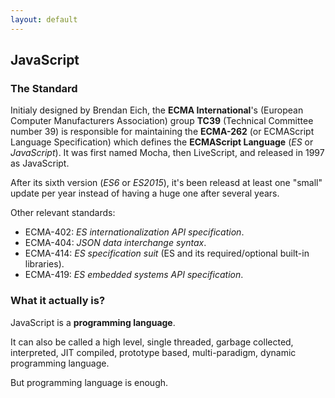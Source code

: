 ```yaml
---
layout: default
---
```

## JavaScript

### The Standard

Initialy designed by Brendan Eich, the **ECMA International**'s (European Computer Manufacturers Association) group **TC39** (Technical Committee number 39) is responsible for maintaining the **ECMA-262** (or ECMAScript Language Specification) which defines the **ECMAScript Language** (*ES* or *JavaScript*). It was first named Mocha, then LiveScript, and released in 1997 as JavaScript.

After its sixth version (*ES6* or *ES2015*), it's been releasd at least one "small" update per year instead of having a huge one after several years.

Other relevant standards:

- ECMA-402: *ES internationalization API specification*.
- ECMA-404: *JSON data interchange syntax*.
- ECMA-414: *ES specification suit* (ES and its required/optional built-in libraries).
- ECMA-419: *ES embedded systems API specification*.

<!-- https://tc39.es/ -->
<!-- https://www.ecma-international.org/publications-and-standards/standards/ecma-262/ -->

### What it actually is?

JavaScript is a **programming language**.

It can also be called a high level, single threaded, garbage collected, interpreted, JIT compiled, prototype based, multi-paradigm, dynamic programming language.

But programming language is enough.
